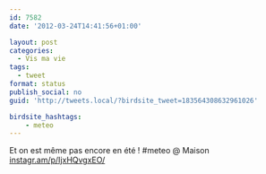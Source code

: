 ```yaml
---
id: 7582
date: '2012-03-24T14:41:56+01:00'

layout: post
categories:
  - Vis ma vie
tags:
  - tweet
format: status
publish_social: no
guid: 'http://tweets.local/?birdsite_tweet=183564308632961026'

birdsite_hashtags:
    - meteo
---
```


Et on est même pas encore en été ! #meteo @ Maison [instagr.am/p/IjxHQvgxEO/](http://instagr.am/p/IjxHQvgxEO/)